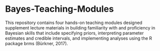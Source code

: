 # Bayes-Teaching-Modules
This repository contains four hands-on teaching modules designed supplement lecture materials in building familiarity with and proficiency in Bayesian skills that include specifying priors, interpreting parameter estimates and credible intervals, and implementing analyses using the R package brms (Bürkner, 2017).
